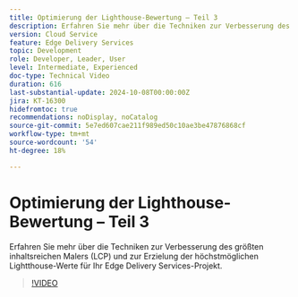 ```yaml
---
title: Optimierung der Lighthouse-Bewertung – Teil 3
description: Erfahren Sie mehr über die Techniken zur Verbesserung des größten inhaltsreichen Malers (LCP) und zur Erzielung der höchstmöglichen Lightthouse-Werte für Ihr Edge Delivery Services-Projekt.
version: Cloud Service
feature: Edge Delivery Services
topic: Development
role: Developer, Leader, User
level: Intermediate, Experienced
doc-type: Technical Video
duration: 616
last-substantial-update: 2024-10-08T00:00:00Z
jira: KT-16300
hidefromtoc: true
recommendations: noDisplay, noCatalog
source-git-commit: 5e7ed607cae211f989ed50c10ae3be47876868cf
workflow-type: tm+mt
source-wordcount: '54'
ht-degree: 18%

---
```



# Optimierung der Lighthouse-Bewertung – Teil 3

Erfahren Sie mehr über die Techniken zur Verbesserung des größten inhaltsreichen Malers (LCP) und zur Erzielung der höchstmöglichen Lightthouse-Werte für Ihr Edge Delivery Services-Projekt.

>[!VIDEO](https://video.tv.adobe.com/v/3435001/?learn=on)
